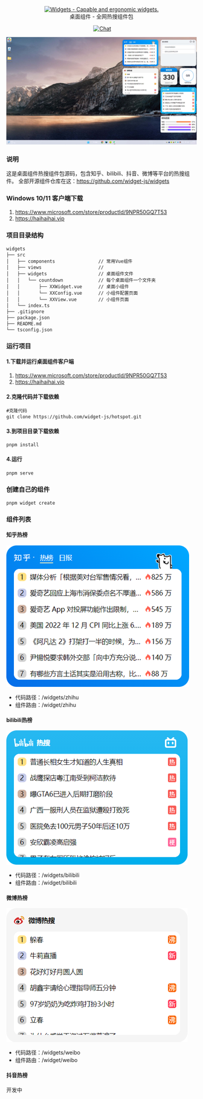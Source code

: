 <p align="center">
<a href="https://github.com/widget-js/widgets">
  <img width="150" src="https://raw.githubusercontent.com/widget-js/widgets/master/screenshot/logo.png" alt="Widgets - Capable and ergonomic widgets." width="300">
</a>
<br>
桌面组件 - 全网热搜组件包
</p>

<p align="center">
  <img src="https://img.shields.io/github/license/widget-js/widgets" alt="">
  <a href="https://discord.gg/vwSAaRR8cT"><img src="https://img.shields.io/badge/chat-on%20discord-7289da.svg?sanitize=true" alt="Chat"></a>

![png](screenshot.jpg)

### 说明

这是桌面组件热搜组件包源码，包含知乎、bilibili、抖音、微博等平台的热搜组件。
全部开源组件仓库在这：https://github.com/widget-js/widgets

### Windows 10/11 客户端下载

1. https://www.microsoft.com/store/productId/9NPR50GQ7T53
2. https://haihaihai.vip

### 项目目录结构

```
widgets
├── src
│   ├── components                // 常用Vue组件
│   ├── views                     //
│   ├── widgets                   // 桌面组件文件
│   │   └── countdown             // 每个桌面组件一个文件夹
│   │       ├── XXWidget.vue      // 桌面小组件
│   │       └── XXConfig.vue      // 小组件配置页面
│   │       └── XXView.vue        // 小组件页面
│   └── index.ts
├── .gitignore
├── package.json
├── README.md
└── tsconfig.json
```

### 运行项目
#### 1.下载并运行桌面组件客户端
1. https://www.microsoft.com/store/productId/9NPR50GQ7T53
2. https://haihaihai.vip

#### 2.克隆代码并下载依赖

```shell
#克隆代码
git clone https://github.com/widget-js/hotspot.git
```
#### 3.到项目目录下载依赖
```shell
pnpm install
```
#### 4.运行
```shell
pnpm serve
```

### 创建自己的组件

```shell
pnpm widget create
```

### 组件列表

#### 知乎热榜

![png](public/images/preview_zhihu.png)

- 代码路径：/widgets/zhihu
- 组件路由：/widget/zhihu

#### bilibili热榜

![png](public/images/bilibili_hot_search.png)

- 代码路径：/widgets/bilibili
- 组件路由：/widget/bilibili



#### 微博热榜

![png](public/images/weibo_hot_search.png)

- 代码路径：/widgets/weibo
- 组件路由：/widget/weibo


#### 抖音热榜

开发中
